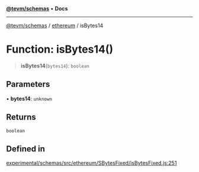 [**@tevm/schemas**](../../README.md) • **Docs**

***

[@tevm/schemas](../../modules.md) / [ethereum](../README.md) / isBytes14

# Function: isBytes14()

> **isBytes14**(`bytes14`): `boolean`

## Parameters

• **bytes14**: `unknown`

## Returns

`boolean`

## Defined in

[experimental/schemas/src/ethereum/SBytesFixed/isBytesFixed.js:251](https://github.com/qbzzt/tevm-monorepo/blob/main/experimental/schemas/src/ethereum/SBytesFixed/isBytesFixed.js#L251)
